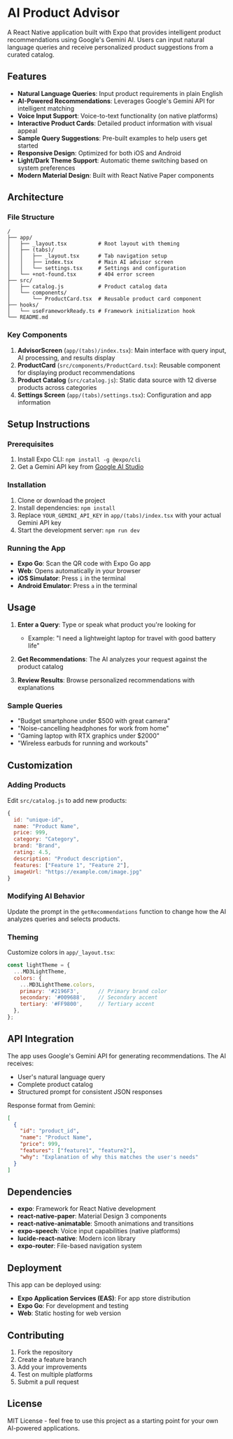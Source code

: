 # AI Product Advisor

A React Native application built with Expo that provides intelligent product recommendations using Google's Gemini AI. Users can input natural language queries and receive personalized product suggestions from a curated catalog.

## Features

- **Natural Language Queries**: Input product requirements in plain English
- **AI-Powered Recommendations**: Leverages Google's Gemini API for intelligent matching
- **Voice Input Support**: Voice-to-text functionality (on native platforms)
- **Interactive Product Cards**: Detailed product information with visual appeal
- **Sample Query Suggestions**: Pre-built examples to help users get started
- **Responsive Design**: Optimized for both iOS and Android
- **Light/Dark Theme Support**: Automatic theme switching based on system preferences
- **Modern Material Design**: Built with React Native Paper components

## Architecture

### File Structure

```
/
├── app/
│   ├── _layout.tsx          # Root layout with theming
│   ├── (tabs)/
│   │   ├── _layout.tsx      # Tab navigation setup
│   │   ├── index.tsx        # Main AI advisor screen
│   │   └── settings.tsx     # Settings and configuration
│   └── +not-found.tsx       # 404 error screen
├── src/
│   ├── catalog.js           # Product catalog data
│   └── components/
│       └── ProductCard.tsx  # Reusable product card component
├── hooks/
│   └── useFrameworkReady.ts # Framework initialization hook
└── README.md
```

### Key Components

1. **AdvisorScreen** (`app/(tabs)/index.tsx`): Main interface with query input, AI processing, and results display
2. **ProductCard** (`src/components/ProductCard.tsx`): Reusable component for displaying product recommendations
3. **Product Catalog** (`src/catalog.js`): Static data source with 12 diverse products across categories
4. **Settings Screen** (`app/(tabs)/settings.tsx`): Configuration and app information

## Setup Instructions

### Prerequisites

1. Install Expo CLI: `npm install -g @expo/cli`
2. Get a Gemini API key from [Google AI Studio](https://makersuite.google.com/app/apikey)

### Installation

1. Clone or download the project
2. Install dependencies: `npm install`
3. Replace `YOUR_GEMINI_API_KEY` in `app/(tabs)/index.tsx` with your actual Gemini API key
4. Start the development server: `npm run dev`

### Running the App

- **Expo Go**: Scan the QR code with Expo Go app
- **Web**: Opens automatically in your browser
- **iOS Simulator**: Press `i` in the terminal
- **Android Emulator**: Press `a` in the terminal

## Usage

1. **Enter a Query**: Type or speak what product you're looking for
   - Example: "I need a lightweight laptop for travel with good battery life"
   
2. **Get Recommendations**: The AI analyzes your request against the product catalog

3. **Review Results**: Browse personalized recommendations with explanations

### Sample Queries

- "Budget smartphone under $500 with great camera"
- "Noise-cancelling headphones for work from home" 
- "Gaming laptop with RTX graphics under $2000"
- "Wireless earbuds for running and workouts"

## Customization

### Adding Products

Edit `src/catalog.js` to add new products:

```javascript
{
  id: "unique-id",
  name: "Product Name",
  price: 999,
  category: "Category",
  brand: "Brand",
  rating: 4.5,
  description: "Product description",
  features: ["Feature 1", "Feature 2"],
  imageUrl: "https://example.com/image.jpg"
}
```

### Modifying AI Behavior

Update the prompt in the `getRecommendations` function to change how the AI analyzes queries and selects products.

### Theming

Customize colors in `app/_layout.tsx`:

```javascript
const lightTheme = {
  ...MD3LightTheme,
  colors: {
    ...MD3LightTheme.colors,
    primary: '#2196F3',      // Primary brand color
    secondary: '#009688',    // Secondary accent
    tertiary: '#FF9800',     // Tertiary accent
  },
};
```

## API Integration

The app uses Google's Gemini API for generating recommendations. The AI receives:

- User's natural language query
- Complete product catalog
- Structured prompt for consistent JSON responses

Response format from Gemini:
```json
[
  {
    "id": "product_id",
    "name": "Product Name",
    "price": 999,
    "features": ["feature1", "feature2"],
    "why": "Explanation of why this matches the user's needs"
  }
]
```

## Dependencies

- **expo**: Framework for React Native development
- **react-native-paper**: Material Design 3 components
- **react-native-animatable**: Smooth animations and transitions
- **expo-speech**: Voice input capabilities (native platforms)
- **lucide-react-native**: Modern icon library
- **expo-router**: File-based navigation system

## Deployment

This app can be deployed using:

- **Expo Application Services (EAS)**: For app store distribution
- **Expo Go**: For development and testing
- **Web**: Static hosting for web version

## Contributing

1. Fork the repository
2. Create a feature branch
3. Add your improvements
4. Test on multiple platforms
5. Submit a pull request

## License

MIT License - feel free to use this project as a starting point for your own AI-powered applications.